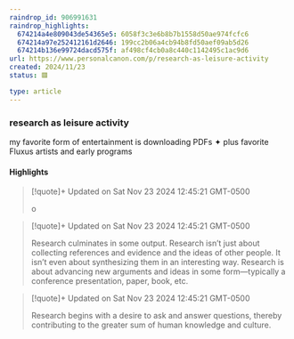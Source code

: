 ```yaml
---
raindrop_id: 906991631
raindrop_highlights:
  674214a4e809043de54365e5: 6058f3c3e6b8b7b1558d50ae974fcfc6
  674214a97e252412161d2646: 199cc2b06a4cb94b8fd50aef09ab5d26
  674214b136e99724dacd575f: af498cf4cb0a8c440c1142495c1ac9d6
url: https://www.personalcanon.com/p/research-as-leisure-activity
created: 2024/11/23
status: 🟥

type: article
---
```



### research as leisure activity

my favorite form of entertainment is downloading PDFs ✦ plus favorite Fluxus artists and early programs

#### Highlights

> [!quote]+ Updated on Sat Nov 23 2024 12:45:21 GMT-0500
>
> o

> [!quote]+ Updated on Sat Nov 23 2024 12:45:21 GMT-0500
>
> Research culminates in some output. Research isn’t just about collecting references and evidence and the ideas of other people. It isn’t even about synthesizing them in an interesting way. Research is about advancing new arguments and ideas in some form—typically a conference presentation, paper, book, etc.

> [!quote]+ Updated on Sat Nov 23 2024 12:45:21 GMT-0500
>
> Research begins with a desire to ask and answer questions, thereby contributing to the greater sum of human knowledge and culture.

